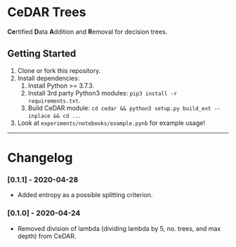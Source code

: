 # CeDAR Trees

**Ce**rtified **D**ata **A**ddition and **R**emoval for decision trees.

Getting Started
---
1. Clone or fork this repository.
1. Install dependencies:
    1. Install Python >= 3.7.3.
    1. Install 3rd party Python3 modules: `pip3 install -r requirements.txt`.
    1. Build CeDAR module: `cd cedar && python3 setup.py build_ext --inplace && cd ..`.
1. Look at `experiments/notebooks/example.pynb` for example usage!

---
Changelog
===
### [0.1.1] - 2020-04-28
* Added entropy as a possible splitting criterion.

### [0.1.0] - 2020-04-24
* Removed division of lambda (dividing lambda by 5, no. trees, and max depth) from CeDAR.